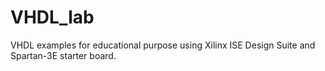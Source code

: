 # VHDL_lab
VHDL examples for educational purpose using Xilinx ISE Design Suite and Spartan-3E starter board.
